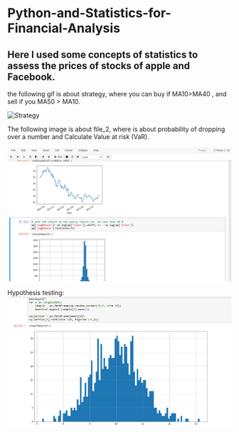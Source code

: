 # Python-and-Statistics-for-Financial-Analysis
## Here I used some concepts of statistics to assess the prices of stocks of apple and Facebook.

the following gif is about strategy, where you can buy if MA10>MA40 , and sell if you MA50 > MA10.

![Strategy](https://github.com/gab-costa/Python-and-Statistics-for-Financial-Analysis/blob/main/week_1%20(2).gif)

The following image is about file_2, where is about probability of dropping over a number and Calculate Value at risk (VaR).

![file_2](https://github.com/gab-costa/Python-and-Statistics-for-Financial-Analysis/blob/main/Log_return.png)


Hypothesis testing: 
![Hypothesis testing](https://github.com/gab-costa/Python-and-Statistics-for-Financial-Analysis/blob/main/hypothesis%20testing.png)
